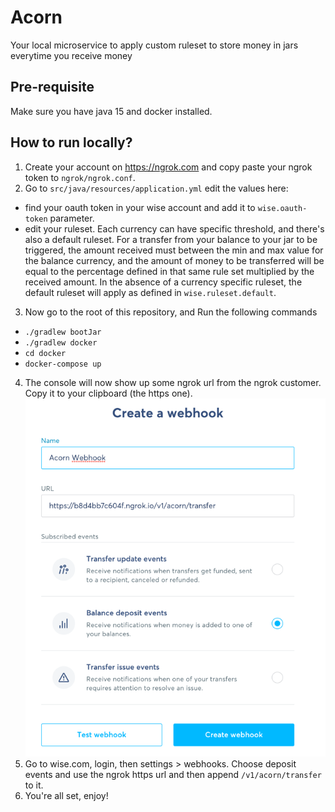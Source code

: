 # Acorn

Your local microservice to apply custom ruleset to store money in jars everytime you receive money


## Pre-requisite

Make sure you have java 15 and docker installed.


## How to run locally?

1.  Create your account on https://ngrok.com and copy paste your ngrok token to `ngrok/ngrok.conf`.
2.  Go to `src/java/resources/application.yml` edit the values here:
   - find your oauth token in your wise account and add it to `wise.oauth-token` parameter.
   - edit your ruleset. Each currency can have specific threshold, and there's also a default ruleset. For a transfer from your balance to your jar to be triggered, the amount received must between the min and max value for the balance currency, and the amount of money to be transferred will be equal to the percentage defined in that same rule set multiplied by the received amount. In the absence of a currency specific ruleset, the default ruleset will apply as defined in `wise.ruleset.default`.
3.  Now go to the root of this repository, and Run the following commands
   - `./gradlew bootJar`
   - `./gradlew docker`
   - `cd docker`
   - `docker-compose up`
4. The console will now show up some ngrok url from the ngrok customer. Copy it to your clipboard (the https one).
   ![WebHook Setup](resources/webhook-setup.png)
5. Go to wise.com, login, then settings > webhooks. Choose deposit events and use the ngrok https url and then append `/v1/acorn/transfer` to it.
6. You're all set, enjoy!


